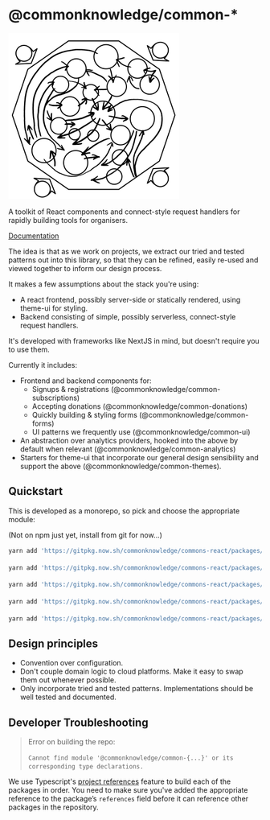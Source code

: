 # @commonknowledge/common-\*

![Logo](.storybook/logo.png)

A toolkit of React components and connect-style request handlers for rapidly building tools for organisers.

[Documentation](https://commonknowledge.github.io/commons-react/)

The idea is that as we work on projects, we extract our tried and tested patterns out into this library, so that they can be refined, easily re-used and viewed together to inform our design process.

It makes a few assumptions about the stack you're using:

- A react frontend, possibly server-side or statically rendered, using theme-ui for styling.
- Backend consisting of simple, possibly serverless, connect-style request handlers.

It's developed with frameworks like NextJS in mind, but doesn't require you to use them.

Currently it includes:

- Frontend and backend components for:
  - Signups & registrations (@commonknowledge/common-subscriptions)
  - Accepting donations (@commonknowledge/common-donations)
  - Quickly building & styling forms (@commonknowledge/common-forms)
  - UI patterns we frequently use (@commonknowledge/common-ui)
- An abstraction over analytics providers, hooked into the above by default when relevant (@commonknowledge/common-analytics)
- Starters for theme-ui that incorporate our general design sensibility and support the above (@commonknowledge/common-themes).

## Quickstart

This is developed as a monorepo, so pick and choose the appropriate module:

(Not on npm just yet, install from git for now…)

```bash
yarn add 'https://gitpkg.now.sh/commonknowledge/commons-react/packages/ui?master'

yarn add 'https://gitpkg.now.sh/commonknowledge/commons-react/packages/donations?master'

yarn add 'https://gitpkg.now.sh/commonknowledge/commons-react/packages/subscriptions?master'

yarn add 'https://gitpkg.now.sh/commonknowledge/commons-react/packages/themes?master'

yarn add 'https://gitpkg.now.sh/commonknowledge/commons-react/packages/forms?master'
```

## Design principles

- Convention over configuration.
- Don't couple domain logic to cloud platforms. Make it easy to swap them out whenever possible.
- Only incorporate tried and tested patterns. Implementations should be well tested and documented.

## Developer Troubleshooting

> Error on building the repo:
>
> `Cannot find module '@commonknowledge/common-{...}' or its corresponding type declarations.`

We use Typescript's [project references](https://www.typescriptlang.org/docs/handbook/project-references.html) feature to build each of the packages in order. You need to make sure you've added the appropriate reference to the package’s `references` field before it can reference other packages in the repository.
